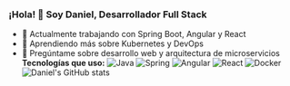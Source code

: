 ### ¡Hola! 👋 Soy Daniel, Desarrollador Full Stack
- 🔭 Actualmente trabajando con Spring Boot, Angular y React
- 🌱 Aprendiendo más sobre Kubernetes y DevOps
- 💬 Pregúntame sobre desarrollo web y arquitectura de microservicios
**Tecnologías que uso:**
![Java](https://img.shields.io/badge/Java-ED8B00?style=flat&logo=java&logoColor=white)
![Spring](https://img.shields.io/badge/Spring-6DB33F?style=flat&logo=spring&logoColor=white)
![Angular](https://img.shields.io/badge/Angular-DD0031?style=flat&logo=angular&logoColor=white)
![React](https://img.shields.io/badge/React-20232A?style=flat&logo=react&logoColor=61DAFB)
![Docker](https://img.shields.io/badge/Docker-2496ED?style=flat&logo=docker&logoColor=white)
![Daniel's GitHub stats](https://github-readme-stats.vercel.app/api?username=DanielChaparro&show_icons=true&theme=radical)


<!--
**DanielChaparro/DanielChaparro** is a ✨ _special_ ✨ repository because its `README.md` (this file) appears on your GitHub profile.

Here are some ideas to get you started:

- 🔭 I’m currently working on ...
- 🌱 I’m currently learning ...
- 👯 I’m looking to collaborate on ...
- 🤔 I’m looking for help with ...
- 💬 Ask me about ...
- 📫 How to reach me: ...
- 😄 Pronouns: ...
- ⚡ Fun fact: ...
-->
